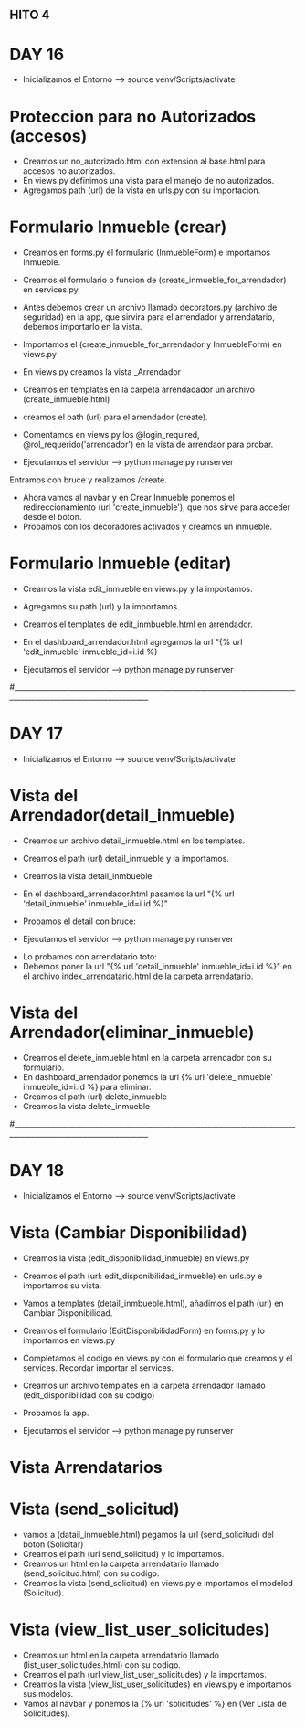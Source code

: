 ## HITO 4 
# DAY 16
- Inicializamos el Entorno
--> source venv/Scripts/activate

# Proteccion para no Autorizados (accesos)
- Creamos un no_autorizado.html con extension al base.html para accesos no autorizados.
- En views.py definimos una vista para el manejo de no autorizados.
- Agregamos path (url) de la vista en urls.py con su importacion.

# Formulario Inmueble (crear)
- Creamos en forms.py el formulario (InmuebleForm) e importamos Inmueble.
- Creamos el formulario o funcion de (create_inmueble_for_arrendador) en services.py
- Antes debemos crear un archivo llamado  decorators.py (archivo de seguridad) en la app, que sirvira para el arrendador y arrendatario, debemos importarlo en la vista.
- Importamos el (create_inmueble_for_arrendador y InmuebleForm) en views.py
- En views.py creamos la vista _Arrendador
- Creamos en templates en la carpeta arrendadador un archivo (create_inmueble.html)
- creamos el path (url) para el arrendador (create).

- Comentamos en views.py los @login_required, @rol_requerido('arrendador') en la vista de arrendaor para probar.

- Ejecutamos el servidor
--> python manage.py runserver

Entramos con bruce y realizamos /create.
<!-- Debemos tener cuidado reestructar el codigo con ctrl+alt+f en los html porque aveces mueve algun codigo y despues me tira error al correr la app -->

- Ahora vamos al navbar y en Crear Inmueble ponemos el redireccionamiento (url 'create_inmueble'), que nos sirve para acceder desde el boton.
- Probamos con los decoradores activados y creamos un inmueble.
<!-- Podemos observar que al completar y crear el inmbueble este nos redirige al home y podemos ver el inmueble creado. -->

# Formulario Inmueble (editar)
- Creamos la vista edit_inmueble en views.py y la importamos.
- Agregamos su path (url) y la importamos.
- Creamos el templates de edit_inmbueble.html en arrendador.
- En el dashboard_arrendador.html agregamos la url "{% url 'edit_inmueble' inmueble_id=i.id %}

- Ejecutamos el servidor
--> python manage.py runserver
<!-- - Probamos el boton editar inmueble en la app corremos el servidor. -->

#___________________________________________________________________________________________________________________
# DAY 17
- Inicializamos el Entorno
--> source venv/Scripts/activate

# Vista del Arrendador(detail_inmueble)
- Creamos un archivo detail_inmueble.html en los templates.
- Creamos el path (url) detail_inmueble y la importamos.
- Creamos la vista detail_inmbueble
- En el dashboard_arrendador.html pasamos la url 
"{% url 'detail_inmueble' inmueble_id=i.id %}"

- Probamos el detail con bruce:
- Ejecutamos el servidor
--> python manage.py runserver
<!-- Podemos observar que al ejecutar la app y seleccioanr una imagen nos redirecciona a /detail, segun el arrendador -->

- Lo probamos con arrendatario toto:
- Debemos poner la url "{% url 'detail_inmueble' inmueble_id=i.id %}" en el archivo index_arrendatario.html de la carpeta arrendatario.

# Vista del Arrendador(eliminar_inmueble)
- Creamos el delete_inmueble.html en la carpeta arrendador con su formulario.
- En dashboard_arrendador ponemos la url {% url 'delete_inmueble' inmueble_id=i.id %} para eliminar.
- Creamos el path (url) delete_inmueble
- Creamos la vista delete_inmueble

<!-- Pobramos el eliminar en la app, corremos el servidor.
Al Eliminar nos redirige a /dashboard/inmueble/delete/21/ y nos preguntas si estamos seguro. -->

#___________________________________________________________________________________________________________________
# DAY 18
- Inicializamos el Entorno
--> source venv/Scripts/activate

# Vista (Cambiar Disponibilidad)
- Creamos la vista (edit_disponibilidad_inmueble) en views.py
- Creamos el path (url: edit_disponibilidad_inmueble) en urls.py e importamos su vista.
- Vamos a templates (detail_inmbueble.html), añadimos el path (url) en Cambiar Disponibilidad.
- Creamos el formulario (EditDisponibilidadForm) en forms.py y lo importamos en views.py
- Completamos el codigo en views.py con el formulario que creamos y el services. Recordar importar el services.
- Creamos un archivo templates en la carpeta arrendador llamado (edit_disponibilidad con su codigo) 

- Probamos la app.
- Ejecutamos el servidor
--> python manage.py runserver

<!-- - Al ejecutar el servidor podemos ingresar como bruce, seleccionamos una vivienda y podemos cambiar su disponibilidad, este nos redirigira a otra ruta /dashboard/detail/14/ y podremos modifacar su estado de disponible o no. Al hacerlo esto nos llevara al home y podremos ver el estado en su vivienda. -->

# Vista Arrendatarios
# Vista (send_solicitud)
- vamos a (datail_inmueble.html) pegamos la url (send_solicitud) del boton (Solicitar)
- Creamos el path (url send_solicitud) y lo importamos.
- Creamos un html en la carpeta arrendatario llamado (send_solicitud.html) con su codigo.
- Creamos la vista (send_solicitud) en views.py e importamos el modelod (Solicitud).

<!-- - Probamos la app.
Ingresamos como arrendatario (toto), ingresamos a una vivienda y nos saldra (solicitar), este nos dara un mensaje a la base de datos y nos redirigira al home. -->

# Vista (view_list_user_solicitudes)
- Creamos un html en la carpeta arrendatario llamado (list_user_solicitudes.html) con su codigo.
- Creamos el path (url view_list_user_solicitudes) y la importamos.
- Creamos la vista (view_list_user_solicitudes) en views.py e importamos sus modelos.
- Vamos al navbar y ponemos la {% url 'solicitudes' %} en (Ver Lista de Solicitudes).

<!-- - Probamos la solicitud:
Podemos ver en el home (ver lista de solicitudes) las soilicitudes que han hecho los arrendatarios. -->



